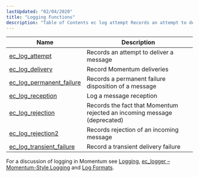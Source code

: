 ```yaml
---
lastUpdated: "02/04/2020"
title: "Logging Functions"
description: "Table of Contents ec log attempt Records an attempt to deliver a message ec log delivery Record Momentum deliveries ec log permanent failure Records a permanent failure disposition of a message ec log reception Log a message reception ec log rejection Records the fact that Momentum rejected an incoming message..."
---
```


              
| Name                                                                                                            | Description                                                              |
|-----------------------------------------------------------------------------------------------------------------|--------------------------------------------------------------------------|
| [ec_log_attempt](/momentum/3/3-api/apis-ec-log-attempt)                     | Records an attempt to deliver a message                                  |
| [ec_log_delivery](/momentum/3/3-api/apis-ec-log-delivery)                   | Record Momentum deliveries                                               |
| [ec_log_permanent_failure](/momentum/3/3-api/apis-ec-log-permanent-failure) | Records a permanent failure disposition of a message                     |
| [ec_log_reception](/momentum/3/3-api/apis-ec-log-reception)                 | Log a message reception                                                  |
| [ec_log_rejection](/momentum/3/3-api/apis-ec-log-rejection)                 | Records the fact that Momentum rejected an incoming message (deprecated) |
| [ec_log_rejection2](/momentum/3/3-api/apis-ec-log-rejection-2)               | Records rejection of an incoming message                                 |
| [ec_log_transient_failure](/momentum/3/3-api/apis-ec-log-transient-failure) | Record a transient delivery failure                                      |

For a discussion of logging in Momentum see [Logging](/momentum/3/3-reference/operations-logging), [ec_logger – Momentum-Style Logging](/momentum/3/3-reference/3-reference-modules-ec-logger) and [Log Formats](/momentum/3/3-reference/3-reference-log-formats).